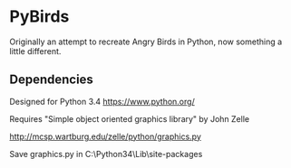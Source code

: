 # PyBirds
Originally an attempt to recreate Angry Birds in Python, now something a little different.

Dependencies
------------------------------------------------------------------
Designed for Python 3.4
https://www.python.org/

Requires "Simple object oriented graphics library" by John Zelle

http://mcsp.wartburg.edu/zelle/python/graphics.py

Save graphics.py in C:\Python34\Lib\site-packages
